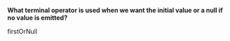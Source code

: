 **What terminal operator is used when we want the initial value or a null if no value is emitted?**

<div class="hint">
  firstOrNull
</div>
